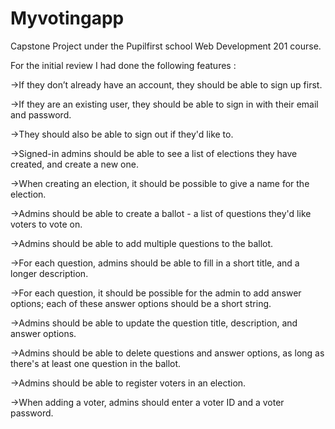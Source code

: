 # Myvotingapp

Capstone Project under the Pupilfirst school Web Development 201 course.

For the initial review I had done the following features :

->If they don’t already have an account, they should be able to sign up first.

->If they are an existing user, they should be able to sign in with their email and password.

->They should also be able to sign out if they'd like to.

->Signed-in admins should be able to see a list of elections they have created, and create a new one.

->When creating an election, it should be possible to give a name for the election.

->Admins should be able to create a ballot - a list of questions they'd like voters to vote on.

->Admins should be able to add multiple questions to the ballot.

->For each question, admins should be able to fill in a short title, and a longer description.

->For each question, it should be possible for the admin to add answer options; each of these answer options should be a short string.

->Admins should be able to update the question title, description, and answer options.

->Admins should be able to delete questions and answer options, as long as there's at least one question in the ballot.

->Admins should be able to register voters in an election.

->When adding a voter, admins should enter a voter ID and a voter password.
